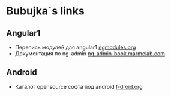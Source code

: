 ---
---
# Bubujka`s links

## Angular1
- Перепись модулей для angular1 [ngmodules.org](http://ngmodules.org)
- Документация по ng-admin [ng-admin-book.marmelab.com](https://ng-admin-book.marmelab.com)

## Android
- Каталог opensource софта под android [f-droid.org](https://f-droid.org/en/)
